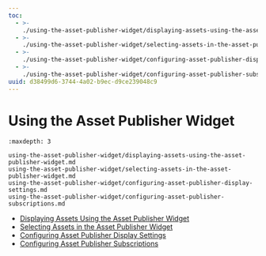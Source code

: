 ```yaml
---
toc:
  - >-
    ./using-the-asset-publisher-widget/displaying-assets-using-the-asset-publisher-widget.md
  - >-
    ./using-the-asset-publisher-widget/selecting-assets-in-the-asset-publisher-widget.md
  - >-
    ./using-the-asset-publisher-widget/configuring-asset-publisher-display-settings.md
  - >-
    ./using-the-asset-publisher-widget/configuring-asset-publisher-subscriptions.md
uuid: d38499d6-3744-4a02-b9ec-d9ce239048c9
---
```

# Using the Asset Publisher Widget

```{toctree}
:maxdepth: 3

using-the-asset-publisher-widget/displaying-assets-using-the-asset-publisher-widget.md
using-the-asset-publisher-widget/selecting-assets-in-the-asset-publisher-widget.md
using-the-asset-publisher-widget/configuring-asset-publisher-display-settings.md
using-the-asset-publisher-widget/configuring-asset-publisher-subscriptions.md
```

* [Displaying Assets Using the Asset Publisher Widget](../using-the-asset-publisher-widget/displaying-assets-using-the-asset-publisher-widget.md)
* [Selecting Assets in the Asset Publisher Widget](../using-the-asset-publisher-widget/selecting-assets-in-the-asset-publisher-widget.md)
* [Configuring Asset Publisher Display Settings](../using-the-asset-publisher-widget/configuring-asset-publisher-display-settings.md)
* [Configuring Asset Publisher Subscriptions](../using-the-asset-publisher-widget/configuring-asset-publisher-subscriptions.md)
